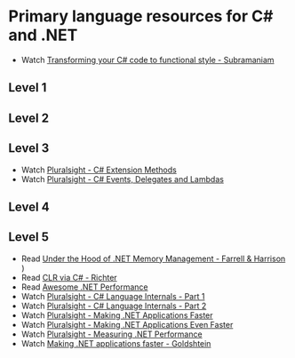 # Primary language resources for C# and .NET

- Watch [Transforming your C# code to functional style - Subramaniam](https://vimeo.com/97519532)

## Level 1

## Level 2

## Level 3

- Watch [Pluralsight - C# Extension Methods](https://www.pluralsight.com/courses/csharp-extension-methods)
- Watch [Pluralsight - C# Events, Delegates and Lambdas](https://www.pluralsight.com/courses/csharp-events-delegates)


## Level 4

## Level 5

- Read [Under the Hood of .NET Memory Management - Farrell & Harrison](https://www.red-gate.com/library/under-the-hood-of-net-memory-management) )
- Read [CLR via C# - Richter](https://www.amazon.com/dp/0735667454)
- Read [Awesome .NET Performance](https://github.com/adamsitnik/awesome-dot-net-performance)
- Watch [Pluralsight - C# Language Internals - Part 1](https://www.pluralsight.com/courses/csharp-language-internals)
- Watch [Pluralsight - C# Language Internals - Part 2](https://www.pluralsight.com/courses/csharp-language-internals-part2)
- Watch [Pluralsight - Making .NET Applications Faster](https://www.pluralsight.com/courses/making-dotnet-applications-faster)
- Watch [Pluralsight - Making .NET Applications Even Faster](https://www.pluralsight.com/courses/making-dotnet-applications-even-faster)
- Watch [Pluralsight - Measuring .NET Performance](https://app.pluralsight.com/library/courses/measuring-dotnet-performance)
- Watch [Making .NET applications faster - Goldshtein ](https://www.youtube.com/watch?v=jz3SvJhdtEw)